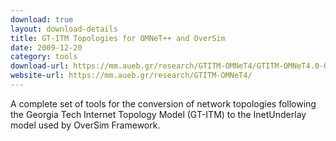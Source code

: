 ```yaml
---
download: true
layout: download-details
title: GT-ITM Topologies for OMNeT++ and OverSim
date: 2009-12-20
category: tools
download-url: https://mm.aueb.gr/research/GTITM-OMNeT4/GTITM-OMNeT4.0-OverSim-MMlab.tar.gz
website-url: https://mm.aueb.gr/research/GTITM-OMNeT4/
---
```


A complete set of tools for the conversion of network topologies following the Georgia Tech Internet Topology Model (GT-ITM) to the InetUnderlay model used by OverSim Framework.


